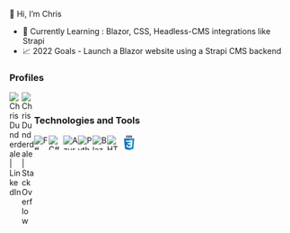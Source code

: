 👋 Hi, I’m Chris

- 🌱 Currently Learning : Blazor, CSS, Headless-CMS integrations like Strapi
- 📈 2022 Goals - Launch a Blazor website using a Strapi CMS backend

### Profiles

[<img align="left" alt="Chris Dunderdale | LinkedIn" width="22px" src="https://a.storyblok.com/f/114267/512x512/fe56eadc8c/linkedin.png" />][linkedin]
[<img align="left" alt="Chris Dunderdale | Stack Overflow" width="22px" src="https://upload.wikimedia.org/wikipedia/commons/e/ef/Stack_Overflow_icon.svg" />][stackoverflow]

<br />

### Technologies and Tools

<img align="left" alt="F#" width="26px" style="max-height:26px" src="https://upload.wikimedia.org/wikipedia/commons/6/66/F_Sharp_logo.svg" />
<img align="left" alt="C#" width="26px" style="max-height:26px" src="https://upload.wikimedia.org/wikipedia/commons/0/0d/C_Sharp_wordmark.svg" />
<img align="left" alt="Azure" width="26px" style="max-height:26px" src="https://upload.wikimedia.org/wikipedia/commons/f/fa/Microsoft_Azure.svg" />
<img align="left" alt="Python" width="26px" style="max-height:26px" src="https://upload.wikimedia.org/wikipedia/commons/c/c3/Python-logo-notext.svg" />
<img align="left" alt="Blazor" width="26px" style="max-height:26px" src="https://devblogs.microsoft.com/dotnet/wp-content/uploads/sites/16/2019/04/BrandBlazor_nohalo_1000x.png" />
<img align="left" alt="HTML" width="26px" style="max-height:26px" src="https://upload.wikimedia.org/wikipedia/commons/6/61/HTML5_logo_and_wordmark.svg"/>
<img align="left" alt="CSS" width="26px" style="max-height:26px" src="https://raw.githubusercontent.com/github/explore/80688e429a7d4ef2fca1e82350fe8e3517d3494d/topics/css/css.png"/>





[linkedin]: https://www.linkedin.com/in/cdunderdale/
[stackoverflow]: https://stackoverflow.com/users/13704643/christopher-dunderdale

<!---
thatstatsguy/thatstatsguy is a ✨ special ✨ repository because its `README.md` (this file) appears on your GitHub profile.
You can click the Preview link to take a look at your changes.
--->

